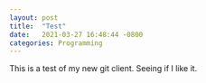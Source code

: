 ```yaml
---
layout: post
title:  "Test"
date:   2021-03-27 16:48:44 -0800
categories: Programming
---
```

This is a test of my new git client. Seeing if I like it. 

 

